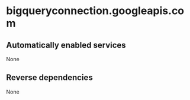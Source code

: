 # bigqueryconnection.googleapis.com

## Automatically enabled services

None

## Reverse dependencies

None
